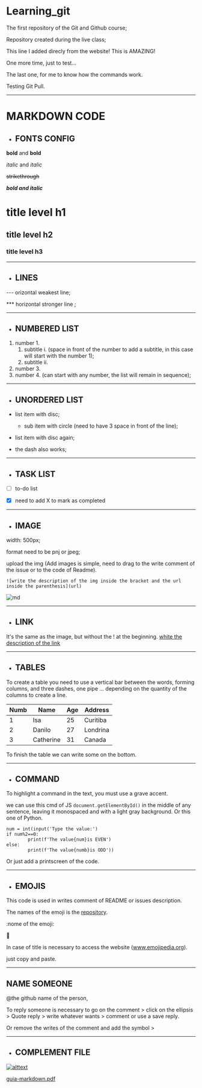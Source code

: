 # Learning_git

The first repository of the Git and Github course;

Repository created during the live class;

This line I added direcly from the website! This is AMAZING!

One more time, just to test...

The last one, for me to know how the commands work.

Testing Git Pull.
***

# MARKDOWN CODE

* ## FONTS CONFIG
__bold__ and **bold**

_italic_ and *italic* 

~~strikethrough~~

__*bold and italic*__

# title level h1
## title level h2
### title level h3
***

* ## LINES
--- orizontal weakest line;

*** horizontal stronger line ;
***

* ## NUMBERED LIST
1. number 1.
      1. subtitle i. (space in front of the number to add a subtitle, in this case will start with the number 1);
      1. subtitle ii.
1. number 3.
1. number 4.
(can start with any number, the list will remain in sequence);
***

* ## UNORDERED LIST
* list item with disc;

    * sub item with circle (need to have 3 space in front of the line);
    
* list item with disc again;

- the dash also works;
***

* ## TASK LIST
- [ ] to-do list

- [x] need to add X to mark as completed
***

* ## IMAGE
width: 500px;

format need to be pnj or jpeg;

upload the img (Add images is simple, need to drag to the write comment of the issue or to the code of Readme).

`![write the description of the img inside the bracket and the url inside the parenthesis](url)`

![md](https://github.com/IsaEscaraber/Learning_git/assets/60775472/4e5d1f6f-ef98-44cf-a0b1-4a1093543e75)

***

* ## LINK
It's the same as the image, but without the ! at the beginning.
[white the description of the link](url)
***

* ## TABLES
To create a table you need to use a vertical bar between the words, forming columns,
and three dashes, one pipe ... depending on the quantity of the columns to create a line.

Numb|Name|Age|Address
---|---|---|---
1|Isa|25|Curitiba
2|Danilo|27|Londrina
3|Catherine|31|Canada

To finish the table we can write some on the bottom.
***

* ## COMMAND
To highlight a command in the text, you must use a grave accent.

we can use this cmd of JS `document.getElementById()` in the middle of any sentence, leaving it monospaced and with a light gray background.
Or this one of Python.

```
num = int(input('Type the value:')
if num%2==0:
        print(f'The value{num}is EVEN')
else:
        print(f'The value{numb}is ODD'))
```

Or just add a printscreen of the code.
***

* ## EMOJIS
This code is used in writes comment of README or issues description.

The names of the emoji is the [repository](https://github.com/IsaEscaraber/Learning_git/blob/main/arquivos/emojis.md).

:nome of the emoji:

:hugs:

In case of title is necessary to access the website (www.emojipedia.org).

just copy and paste.
***

## NAME SOMEONE
@the github name of the person,

To reply someone is necessary to go on the comment > click on the ellipsis > Quote reply > write whatever wants > comment or use a save reply.

Or remove the writes of the comment and add the symbol >
***

* ## COMPLEMENT FILE

[![alttext](https://github.com/IsaEscaraber/Learning_git/assets/60775472/1dfac490-0632-47cb-bd59-e2b06038a5e4)](https://github.com/IsaEscaraber/Learning_git/tree/main/image)

[guia-markdown.pdf](https://github.com/IsaEscaraber/Learning_git/files/13260267/guia-markdown.pdf)

